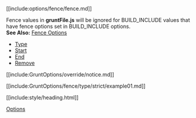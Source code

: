 [[include:options/fence/fence.md]]

Fence values in **gruntFile.js** will be ignored for BUILD_INCLUDE values that have fence options set in BUILD_INCLUDE options.  
**See Also:** [Fence Options](../../../Options/fence/)

* [Type](type/)
* [Start](start/)
* [End](end/)
* [Remove](remove/)

[[include:GruntOptions/override/notice.md]]

[[include:GruntOptions/fence/type/strict/example01.md]]

[[include:style/heading.html]]

[Options](../)